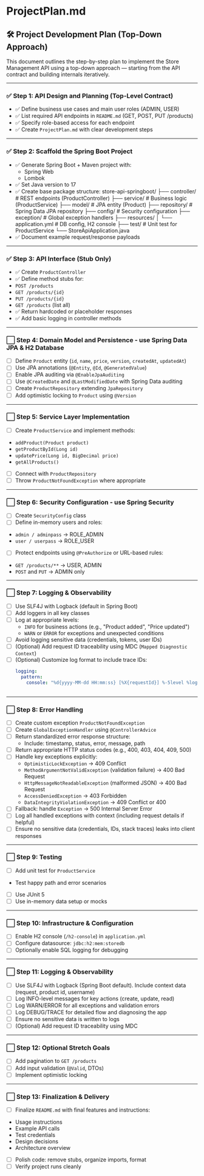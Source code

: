 # ProjectPlan.md

## 🛠️ Project Development Plan (Top-Down Approach)

This document outlines the step-by-step plan to implement the Store Management API using a top-down approach — starting from the API contract and building internals iteratively.

---

### ✅ Step 1: API Design and Planning (Top-Level Contract)

- ✅ Define business use cases and main user roles (ADMIN, USER)
- ✅ List required API endpoints in `README.md` (GET, POST, PUT /products)
- ✅ Specify role-based access for each endpoint
- ✅ Create `ProjectPlan.md` with clear development steps

---

### ✅ Step 2: Scaffold the Spring Boot Project

- ✅ Generate Spring Boot + Maven project with:
  - Spring Web 
  - Lombok
- ✅ Set Java version to 17
- ✅ Create base package structure:
store-api-springboot/
├── controller/         # REST endpoints (ProductController)
├── service/            # Business logic (ProductService)
├── model/              # JPA entity (Product)
├── repository/         # Spring Data JPA repository
├── config/             # Security configuration
├── exception/          # Global exception handlers
├── resources/
│   └── application.yml # DB config, H2 console
├── test/               # Unit test for ProductService
└── StoreApiApplication.java
- ✅ Document example request/response payloads

---

### ✅ Step 3: API Interface (Stub Only)

- ✅ Create `ProductController`
- ✅ Define method stubs for:
- `POST /products`
- `GET /products/{id}`
- `PUT /products/{id}`
- `GET /products` (list all)
- ✅ Return hardcoded or placeholder responses
- ✅ Add basic logging in controller methods

---

### ⬜ Step 4:  Domain Model and Persistence - use Spring Data JPA & H2 Database

- [ ] Define `Product` entity (`id`, `name`, `price`, `version`, `createdAt`, `updatedAt`)
- [ ] Use JPA annotations (`@Entity`, `@Id`, `@GeneratedValue`)
- [ ] Enable JPA auditing via `@EnableJpaAuditing`
- [ ] Use `@CreatedDate` and `@LastModifiedDate` with Spring Data auditing
- [ ] Create `ProductRepository` extending `JpaRepository`
- [ ] Add optimistic locking to `Product` using `@Version`

---

### ⬜ Step 5: Service Layer Implementation

- [ ] Create `ProductService` and implement methods:
- `addProduct(Product product)`
- `getProductById(Long id)`
- `updatePrice(Long id, BigDecimal price)`
- `getAllProducts()`
- [ ] Connect with `ProductRepository`
- [ ] Throw `ProductNotFoundException` where appropriate

---

### ⬜ Step 6: Security Configuration - use Spring Security

- [ ] Create `SecurityConfig` class
- [ ] Define in-memory users and roles:
- `admin / adminpass` → ROLE_ADMIN
- `user / userpass` → ROLE_USER
- [ ] Protect endpoints using `@PreAuthorize` or URL-based rules:
- `GET /products/**` → USER, ADMIN
- `POST` and `PUT` → ADMIN only

---

### ⬜ Step 7: Logging & Observability

- [ ] Use SLF4J with Logback (default in Spring Boot)
- [ ] Add loggers in all key classes 
- [ ] Log at appropriate levels:
  - `INFO` for business actions (e.g., "Product added", "Price updated")
  - `WARN` or `ERROR` for exceptions and unexpected conditions
- [ ] Avoid logging sensitive data (credentials, tokens, user IDs)
- [ ] (Optional) Add request ID traceability using MDC (`Mapped Diagnostic Context`)
- [ ] (Optional) Customize log format to include trace IDs:
  ```yaml
  logging:
    pattern:
      console: "%d{yyyy-MM-dd HH:mm:ss} [%X{requestId}] %-5level %logger{36} - %msg%n"```
	  
---

### ⬜ Step 8: Error Handling

- [ ] Create custom exception `ProductNotFoundException`
- [ ] Create `GlobalExceptionHandler` using `@ControllerAdvice`
- [ ] Return standardized error response structure:
  - Include: timestamp, status, error, message, path
- [ ] Return appropriate HTTP status codes (e.g., 400, 403, 404, 409, 500)
- [ ] Handle key exceptions explicitly:
  - `OptimisticLockException` → 409 Conflict
  - `MethodArgumentNotValidException` (validation failure) → 400 Bad Request
  - `HttpMessageNotReadableException` (malformed JSON) → 400 Bad Request
  - `AccessDeniedException` → 403 Forbidden
  - `DataIntegrityViolationException` → 409 Conflict or 400
- [ ] Fallback: handle `Exception` → 500 Internal Server Error
- [ ] Log all handled exceptions with context (including request details if helpful)
- [ ] Ensure no sensitive data (credentials, IDs, stack traces) leaks into client responses

---

### ⬜ Step 9: Testing

- [ ] Add unit test for `ProductService`
- Test happy path and error scenarios
- [ ] Use JUnit 5
- [ ] Use in-memory data setup or mocks

---

### ⬜ Step 10: Infrastructure & Configuration

- [ ] Enable H2 console (`/h2-console`) in `application.yml`
- [ ] Configure datasource: `jdbc:h2:mem:storedb`
- [ ] Optionally enable SQL logging for debugging

---

### ⬜ Step 11: Logging & Observability

- [ ] Use SLF4J with Logback (Spring Boot default). Include context data (request, product id, username)
- [ ] Log INFO-level messages for key actions (create, update, read)
- [ ] Log WARN/ERROR for all exceptions and validation errors
- [ ] Log DEBUG/TRACE for detailed flow and diagnosing the app
- [ ] Ensure no sensitive data is written to logs
- [ ] (Optional) Add request ID traceability using MDC

---

### ⬜ Step 12: Optional Stretch Goals

- [ ] Add pagination to `GET /products`
- [ ] Add input validation (`@Valid`, DTOs)
- [ ] Implement optimistic locking

---

### ⬜ Step 13: Finalization & Delivery

- [ ] Finalize `README.md` with final features and instructions:
- Usage instructions
- Example API calls
- Test credentials
- Design decisions
- Architecture overview
- [ ] Polish code: remove stubs, organize imports, format
- [ ] Verify project runs cleanly
